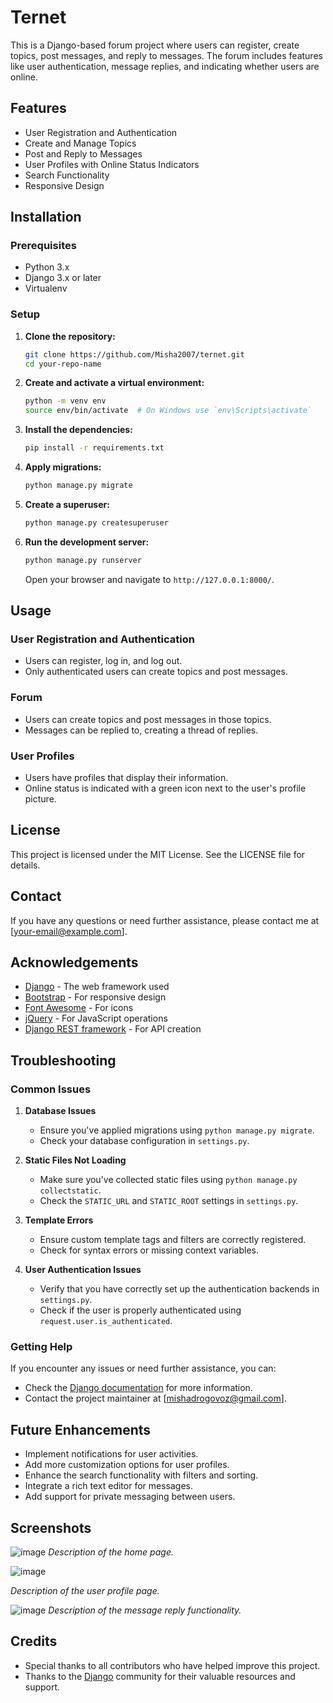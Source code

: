 # Ternet

This is a Django-based forum project where users can register, create topics, post messages, and reply to messages. The forum includes features like user authentication, message replies, and indicating whether users are online.

## Features

- User Registration and Authentication
- Create and Manage Topics
- Post and Reply to Messages
- User Profiles with Online Status Indicators
- Search Functionality
- Responsive Design

## Installation

### Prerequisites

- Python 3.x
- Django 3.x or later
- Virtualenv

### Setup

1. **Clone the repository:**

    ```sh
    git clone https://github.com/Misha2007/ternet.git
    cd your-repo-name
    ```

2. **Create and activate a virtual environment:**

    ```sh
    python -m venv env
    source env/bin/activate  # On Windows use `env\Scripts\activate`
    ```

3. **Install the dependencies:**

    ```sh
    pip install -r requirements.txt
    ```

4. **Apply migrations:**

    ```sh
    python manage.py migrate
    ```

5. **Create a superuser:**

    ```sh
    python manage.py createsuperuser
    ```

6. **Run the development server:**

    ```sh
    python manage.py runserver
    ```

    Open your browser and navigate to `http://127.0.0.1:8000/`.

## Usage

### User Registration and Authentication

- Users can register, log in, and log out.
- Only authenticated users can create topics and post messages.

### Forum

- Users can create topics and post messages in those topics.
- Messages can be replied to, creating a thread of replies.

### User Profiles

- Users have profiles that display their information.
- Online status is indicated with a green icon next to the user's profile picture.

## License

This project is licensed under the MIT License. See the LICENSE file for details.

## Contact

If you have any questions or need further assistance, please contact me at [your-email@example.com].

## Acknowledgements

- [Django](https://www.djangoproject.com/) - The web framework used
- [Bootstrap](https://getbootstrap.com/) - For responsive design
- [Font Awesome](https://fontawesome.com/) - For icons
- [jQuery](https://jquery.com/) - For JavaScript operations
- [Django REST framework](https://www.django-rest-framework.org/) - For API creation

## Troubleshooting

### Common Issues

1. **Database Issues**
    - Ensure you've applied migrations using `python manage.py migrate`.
    - Check your database configuration in `settings.py`.

2. **Static Files Not Loading**
    - Make sure you've collected static files using `python manage.py collectstatic`.
    - Check the `STATIC_URL` and `STATIC_ROOT` settings in `settings.py`.

3. **Template Errors**
    - Ensure custom template tags and filters are correctly registered.
    - Check for syntax errors or missing context variables.

4. **User Authentication Issues**
    - Verify that you have correctly set up the authentication backends in `settings.py`.
    - Check if the user is properly authenticated using `request.user.is_authenticated`.

### Getting Help

If you encounter any issues or need further assistance, you can:

- Check the [Django documentation](https://docs.djangoproject.com/en/stable/) for more information.
- Contact the project maintainer at [mishadrogovoz@gmail.com].

## Future Enhancements

- Implement notifications for user activities.
- Add more customization options for user profiles.
- Enhance the search functionality with filters and sorting.
- Integrate a rich text editor for messages.
- Add support for private messaging between users.

## Screenshots

![image](https://github.com/Misha2007/ternet/assets/55316381/76b4e4e4-3e62-456d-9a84-203b46b4cf26)
*Description of the home page.*

![image](https://github.com/Misha2007/ternet/assets/55316381/6d0f4736-a3f9-4920-b0b8-66beaee1ce14)

*Description of the user profile page.*

![image](https://github.com/Misha2007/ternet/assets/55316381/566abf7c-463b-4e14-b7a0-98c1f2a788ba)
*Description of the message reply functionality.*

## Credits

- Special thanks to all contributors who have helped improve this project.
- Thanks to the [Django](https://www.djangoproject.com/) community for their valuable resources and support.




